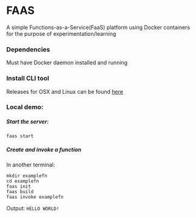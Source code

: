 # FAAS

A simple Functions-as-a-Service(FaaS) platform using Docker containers for the purpose of experimentation/learning


### Dependencies
Must have Docker daemon installed and running 

### Install CLI tool
Releases for OSX and Linux can be found [here](https://github.com/rknizzle/faas/releases)

### Local demo:

#####  Start the server:
`faas start`

##### Create and invoke a function
In another terminal:
```
mkdir examplefn
cd examplefn
faas init
faas build
faas invoke examplefn
```

Output: `HELLO WORLD!`
